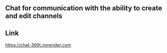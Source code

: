 ## Chat for communication with the ability to create and edit channels

## Link
https://chat-369t.onrender.com
